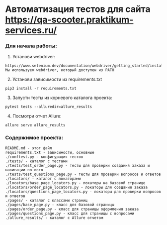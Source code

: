 # Автоматизация тестов для сайта https://qa-scooter.praktikum-services.ru/

### Для начала работы:
1. Установи webdriver: 
```
https://www.selenium.dev/documentation/webdriver/getting_started/install_drivers/
Мы используем webdriver, который доступен из PATH
```
2. Установи зависимости из requirements.txt
```
pip3 install -r requirements.txt
```
3. Запусти тесты из корневого каталога проекта:
```
pytest tests --alluredir=allure_results
```
4. Посмотри отчет Allure:
```
allure serve allure_results 
```

### Содержимое проекта:
```
README.md - этот файл
requirements.txt - зависимости, основные
./conftest.py - конфигурация тестов
./tests/ - каталог с тестами
./tests/test_order_page.py - тесты для проверки создания заказа и навигации по лого
./tests/test_questions_page.py - тесты для проверки вопросов и ответов
./locators/ - каталог с локаторами
./locators/base_page_locators.py - локаторы на базовой странице
./locators/order_page_locators.py - локаторы для создания заказа
./locators/questions_page_locators.py - локаторы для проверки вопросов и ответов
./pages/ - каталог с классами страниц
./pages/base_page.py - класс для базовой страницы
./pages/order_page.py - класс для страницы оформления заказа
./pages/questions_page.py - класс для страницы с вопросами
./allure_results/ - каталог с Allure отчетом
```

